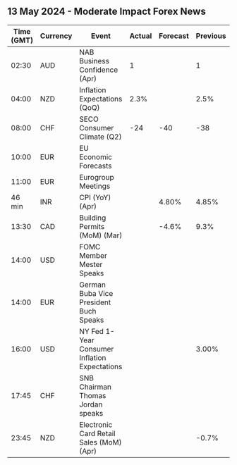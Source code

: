 ## 13 May 2024 - Moderate Impact Forex News

| Time (GMT) | Currency | Event | Actual | Forecast | Previous |
|------|----------|-------|--------|----------|----------|
| 02:30 | AUD | NAB Business Confidence (Apr) | 1 |  | 1 |
| 04:00 | NZD | Inflation Expectations (QoQ) | 2.3% |  | 2.5% |
| 08:00 | CHF | SECO Consumer Climate (Q2) | -24 | -40 | -38 |
| 10:00 | EUR | EU Economic Forecasts |  |  |  |
| 11:00 | EUR | Eurogroup Meetings |  |  |  |
| 46 min | INR | CPI (YoY) (Apr) |  | 4.80% | 4.85% |
| 13:30 | CAD | Building Permits (MoM) (Mar) |  | -4.6% | 9.3% |
| 14:00 | USD | FOMC Member Mester Speaks |  |  |  |
| 14:00 | EUR | German Buba Vice President Buch Speaks |  |  |  |
| 16:00 | USD | NY Fed 1-Year Consumer Inflation Expectations |  |  | 3.00% |
| 17:45 | CHF | SNB Chairman Thomas Jordan speaks |  |  |  |
| 23:45 | NZD | Electronic Card Retail Sales (MoM) (Apr) |  |  | -0.7% |
